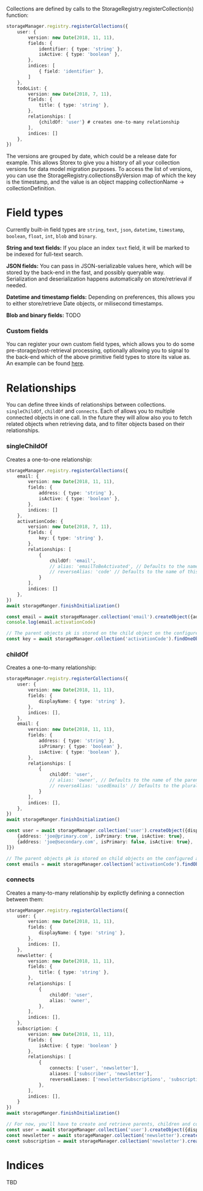 Collections are defined by calls to the StorageRegistry.registerCollection(s) function:

```typescript
storageManager.registry.registerCollections({
    user: {
        version: new Date(2018, 11, 11),
        fields: {
            identifier: { type: 'string' },
            isActive: { type: 'boolean' },
        },
        indices: [
            { field: 'identifier' },
        ]
    },
    todoList: {
        version: new Date(2018, 7, 11),
        fields: {
            title: { type: 'string' },
        },
        relationships: [
            {childOf: 'user'} # creates one-to-many relationship
        ],
        indices: []
    },
})
```

The versions are grouped by date, which could be a release date for example. This allows Storex to give you a history of all your collection versions for data model migration purposes. To access the list of versions, you can use the StorageRegistry.collectionsByVersion map of which the key is the timestamp, and the value is an object mapping collectionName -> collectionDefinition.

Field types
===========

Currently built-in field types are `string`, `text`, `json`, `datetime`, `timestamp`, `boolean`, `float`, `int`, `blob` and `binary`.

**String and text fields:** If you place an index `text` field, it will be marked to be indexed for full-text search.

**JSON fields:** You can pass in JSON-serializable values here, which will be stored by the back-end in the fast, and possibly queryable way. Serialization and deserialization happens automatically on store/retrieval if needed.

**Datetime and timestamp fields:** Depending on preferences, this allows you to either store/retrieve Date objects, or milisecond timestamps.

**Blob and binary fields:** TODO

### Custom fields

You can register your own custom field types, which allows you to do some pre-storage/post-retrieval processing, optionally allowing you to signal to the back-end which of the above primitive field types to store its value as. An example can be found [here](../ts/fields/random-key.ts).

Relationships
=============

You can define three kinds of relationships between collections. `singleChildOf`, `childOf` and `connects`. Each of allows you to multiple connected objects in one call. In the future they will allow also you to fetch related objects when retrieving data, and to filter objects based on their relationships.

### singleChildOf

Creates a one-to-one relationship:
```typescript
storageManager.registry.registerCollections({
    email: {
        version: new Date(2018, 11, 11),
        fields: {
            address: { type: 'string' },
            isActive: { type: 'boolean' },
        },
        indices: []
    },
    activationCode: {
        version: new Date(2018, 7, 11),
        fields: {
            key: { type: 'string' },
        },
        relationships: [
            {
                childOf: 'email',
                // alias: 'emailToBeActivated', // Defaults to the name of the parent collection
                // reverseAlias: 'code' // Defaults to the name of this collection, used to create child objects directly when creating the parent objects
            }
        ],
        indices: []
    },
})
await storageManger.finishInitialization()

const email = await storageManager.collection('email').createObject({address: 'boo@bla.com', isActive: false, activationCode: {key: 'thekey'}})
console.log(email.activationCode)

// The parent objects pk is stored on the child object on the configured alias field
const key = await storageManager.collection('activationCode').findOneObject({email: email.id'})
```

### childOf

Creates a one-to-many relationship:
```typescript
storageManager.registry.registerCollections({
    user: {
        version: new Date(2018, 11, 11),
        fields: {
            displayName: { type: 'string' },
        },
        indices: [],
    },
    email: {
        version: new Date(2018, 11, 11),
        fields: {
            address: { type: 'string' },
            isPrimary: { type: 'boolean' },
            isActive: { type: 'boolean' },
        },
        relationships: [
            {
                childOf: 'user',
                // alias: 'owner', // Defaults to the name of the parent collection
                // reverseAlias: 'usedEmails' // Defaults to the plural name of this collection, used to create child objects directly when creating the parent objects
            }
        ],
        indices: [],
    },
})
await storageManger.finishInitialization()

const user = await storageManager.collection('user').createObject({displayName: 'Joe', emails: [
    {address: 'joe@primary.com', isPrimary: true, isActive: true},
    {address: 'joe@secondary.com', isPrimary: false, isActive: true},
]})

// The parent objects pk is stored on child objects on the configured alias field
const emails = await storageManager.collection('activationCode').findObjects({user: user.id'})
```

### connects

Creates a many-to-many relationship by explictly defining a connection between them:
```typescript
storageManager.registry.registerCollections({
    user: {
        version: new Date(2018, 11, 11),
        fields: {
            displayName: { type: 'string' },
        },
        indices: [],
    },
    newsletter: {
        version: new Date(2018, 11, 11),
        fields: {
            title: { type: 'string' },
        },
        relationships: [
            {
                childOf: 'user',
                alias: 'owner',
            },
        ],
        indices: [],
    },
    subscription: {
        version: new Date(2018, 11, 11),
        fields: {
            isActive: { type: 'boolean' }
        },
        relationships: [
            {
                connects: ['user', 'newsletter'],
                aliases: ['subscriber', 'newsletter'],
                reverseAliases: ['newsletterSubscriptions', 'subscriptions'],
            },
        ],
        indices: [],
    }
})
await storageManger.finishInitialization()

// For now, you'll have to create and retrieve parents, children and connections between them manually until we figure out a nice way to make this easier.
const user = await storageManager.collection('user').createObject({displayName: 'Joe'})
const newsletter = await storageManager.collection('newsletter').createObject({title: 'The blahoo'})
const subscription = await storageManager.collection('newsletter').createObject({subscriber: user.id, newsletter: newsletter.id})
```

Indices
=======

TBD

